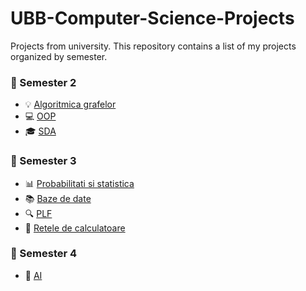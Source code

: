 # UBB-Computer-Science-Projects
Projects from university.
This repository contains a list of my projects organized by semester.

### 📁 Semester 2
* 💡 [Algoritmica grafelor](https://github.com/CrisanEmanuel/Semester-2-Algoritmica-grafelor)
* 💻 [OOP](https://github.com/CrisanEmanuel/Semester-2-OOP)
* 🎓 [SDA](https://github.com/CrisanEmanuel/Semester-2-SDA)

### 📁 Semester 3
* 📊 [Probabilitati si statistica](https://github.com/CrisanEmanuel/Semester-3-Probabilitati-si-statistica)
* 📚 [Baze de date](https://github.com/CrisanEmanuel/Semester-3-Baze-de-date)
* 🔍 [PLF](https://github.com/CrisanEmanuel/Semester-3-PLF)
* 📡 [Retele de calculatoare](https://github.com/CrisanEmanuel/Semester-3-Retele-de-calculatoare)

### 📁 Semester 4
 * 🤖 [AI](link)
